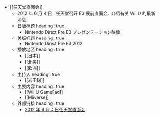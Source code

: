 - [[任天堂直面会]]
	- 2012 年 6 月 4 日，任天堂召开 E3 展前直面会，介绍有关 Wii U 的最新消息
	- 日版标题
	  heading:: true
		- Nintendo Direct Pre E3 プレゼンテーション映像
	- 美版标题
	  heading:: true
		- Nintendo Direct Pre E3 2012
	- 播放地区
	  heading:: true
		- [[日本]]
		- [[北美]]
		- [[欧洲]]
	- 主持人
	  heading:: true
		- [[岩田聪]]
	- 主要内容
	  heading:: true
		- [[Wii U GamePad]]
		- [[Miiverse]]
	- 外部链接
	  heading:: true
		- [2012 年 6 月 4 日任天堂直面会](https://www.bilibili.com/video/BV12E411a73P/)